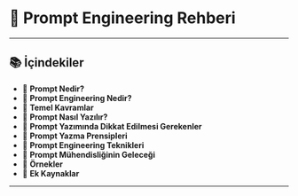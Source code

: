 # 🚀 Prompt Engineering Rehberi

---

## 📚 İçindekiler

- 🔹 **Prompt Nedir?** 
- 🔹 **Prompt Engineering Nedir?** 
- 🔹 **Temel Kavramlar**
- 🔹 **Prompt Nasıl Yazılır?** 
- 🔹 **Prompt Yazımında Dikkat Edilmesi Gerekenler**
- 🔹 **Prompt Yazma Prensipleri**
- 🔹 **Prompt Engineering Teknikleri**
- 🔹 **Prompt Mühendisliğinin Geleceği**
- 🔹 **Örnekler** 
- 🔹 **Ek Kaynaklar**

---